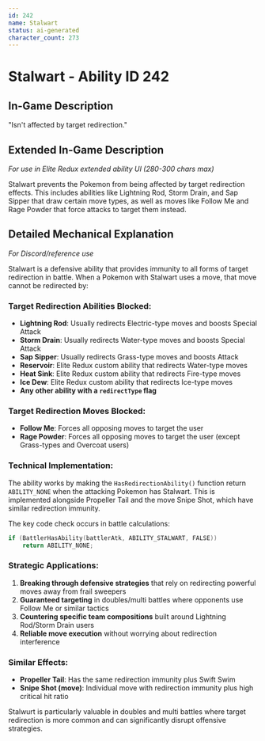 ```yaml
---
id: 242
name: Stalwart
status: ai-generated
character_count: 273
---
```


# Stalwart - Ability ID 242

## In-Game Description
"Isn't affected by target redirection."

## Extended In-Game Description
*For use in Elite Redux extended ability UI (280-300 chars max)*

Stalwart prevents the Pokemon from being affected by target redirection effects. This includes abilities like Lightning Rod, Storm Drain, and Sap Sipper that draw certain move types, as well as moves like Follow Me and Rage Powder that force attacks to target them instead.

## Detailed Mechanical Explanation
*For Discord/reference use*

Stalwart is a defensive ability that provides immunity to all forms of target redirection in battle. When a Pokemon with Stalwart uses a move, that move cannot be redirected by:

### Target Redirection Abilities Blocked:
- **Lightning Rod**: Usually redirects Electric-type moves and boosts Special Attack
- **Storm Drain**: Usually redirects Water-type moves and boosts Special Attack  
- **Sap Sipper**: Usually redirects Grass-type moves and boosts Attack
- **Reservoir**: Elite Redux custom ability that redirects Water-type moves
- **Heat Sink**: Elite Redux custom ability that redirects Fire-type moves
- **Ice Dew**: Elite Redux custom ability that redirects Ice-type moves
- **Any other ability with a `redirectType` flag**

### Target Redirection Moves Blocked:
- **Follow Me**: Forces all opposing moves to target the user
- **Rage Powder**: Forces all opposing moves to target the user (except Grass-types and Overcoat users)

### Technical Implementation:
The ability works by making the `HasRedirectionAbility()` function return `ABILITY_NONE` when the attacking Pokemon has Stalwart. This is implemented alongside Propeller Tail and the move Snipe Shot, which have similar redirection immunity.

The key code check occurs in battle calculations:
```c
if (BattlerHasAbility(battlerAtk, ABILITY_STALWART, FALSE)) 
    return ABILITY_NONE;
```

### Strategic Applications:
1. **Breaking through defensive strategies** that rely on redirecting powerful moves away from frail sweepers
2. **Guaranteed targeting** in doubles/multi battles where opponents use Follow Me or similar tactics
3. **Countering specific team compositions** built around Lightning Rod/Storm Drain users
4. **Reliable move execution** without worrying about redirection interference

### Similar Effects:
- **Propeller Tail**: Has the same redirection immunity plus Swift Swim
- **Snipe Shot (move)**: Individual move with redirection immunity plus high critical hit ratio

Stalwurt is particularly valuable in doubles and multi battles where target redirection is more common and can significantly disrupt offensive strategies.